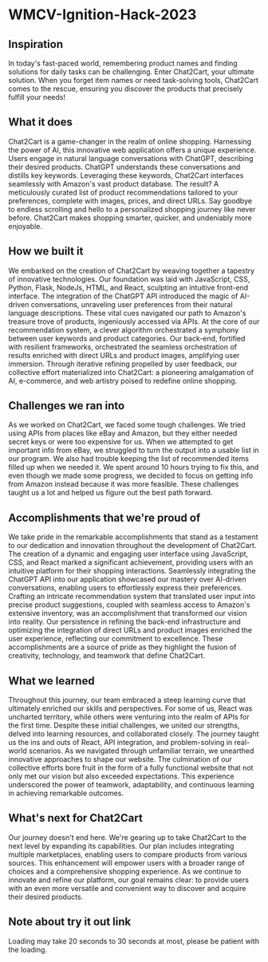 # WMCV-Ignition-Hack-2023


## Inspiration

In today's fast-paced world, remembering product names and finding solutions for daily tasks can be challenging. Enter Chat2Cart, your ultimate solution. When you forget item names or need task-solving tools, Chat2Cart comes to the rescue, ensuring you discover the products that precisely fulfill your needs!

## What it does

Chat2Cart is a game-changer in the realm of online shopping. Harnessing the power of AI, this innovative web application offers a unique experience. Users engage in natural language conversations with ChatGPT, describing their desired products. ChatGPT understands these conversations and distills key keywords. Leveraging these keywords, Chat2Cart interfaces seamlessly with Amazon's vast product database. The result? A meticulously curated list of product recommendations tailored to your preferences, complete with images, prices, and direct URLs. Say goodbye to endless scrolling and hello to a personalized shopping journey like never before. Chat2Cart makes shopping smarter, quicker, and undeniably more enjoyable.

## How we built it

We embarked on the creation of Chat2Cart by weaving together a tapestry of innovative technologies. Our foundation was laid with JavaScript, CSS, Python, Flask, NodeJs, HTML, and React, sculpting an intuitive front-end interface. The integration of the ChatGPT API introduced the magic of AI-driven conversations, unraveling user preferences from their natural language descriptions. These vital cues navigated our path to Amazon's treasure trove of products, ingeniously accessed via APIs. At the core of our recommendation system, a clever algorithm orchestrated a symphony between user keywords and product categories. Our back-end, fortified with resilient frameworks, orchestrated the seamless orchestration of results enriched with direct URLs and product images, amplifying user immersion. Through iterative refining propelled by user feedback, our collective effort materialized into Chat2Cart: a pioneering amalgamation of AI, e-commerce, and web artistry poised to redefine online shopping.

## Challenges we ran into

As we worked on Chat2Cart, we faced some tough challenges. We tried using APIs from places like eBay and Amazon, but they either needed secret keys or were too expensive for us. When we attempted to get important info from eBay, we struggled to turn the output into a usable list in our program. We also had trouble keeping the list of recommended items filled up when we needed it. We spent around 10 hours trying to fix this, and even though we made some progress, we decided to focus on getting info from Amazon instead because it was more feasible. These challenges taught us a lot and helped us figure out the best path forward.

## Accomplishments that we're proud of

We take pride in the remarkable accomplishments that stand as a testament to our dedication and innovation throughout the development of Chat2Cart. The creation of a dynamic and engaging user interface using JavaScript, CSS, and React marked a significant achievement, providing users with an intuitive platform for their shopping interactions. Seamlessly integrating the ChatGPT API into our application showcased our mastery over AI-driven conversations, enabling users to effortlessly express their preferences. Crafting an intricate recommendation system that translated user input into precise product suggestions, coupled with seamless access to Amazon's extensive inventory, was an accomplishment that transformed our vision into reality. Our persistence in refining the back-end infrastructure and optimizing the integration of direct URLs and product images enriched the user experience, reflecting our commitment to excellence. These accomplishments are a source of pride as they highlight the fusion of creativity, technology, and teamwork that define Chat2Cart.

## What we learned

Throughout this journey, our team embraced a steep learning curve that ultimately enriched our skills and perspectives. For some of us, React was uncharted territory, while others were venturing into the realm of APIs for the first time. Despite these initial challenges, we united our strengths, delved into learning resources, and collaborated closely. The journey taught us the ins and outs of React, API integration, and problem-solving in real-world scenarios. As we navigated through unfamiliar terrain, we unearthed innovative approaches to shape our website. The culmination of our collective efforts bore fruit in the form of a fully functional website that not only met our vision but also exceeded expectations. This experience underscored the power of teamwork, adaptability, and continuous learning in achieving remarkable outcomes.

## What's next for Chat2Cart

Our journey doesn't end here. We're gearing up to take Chat2Cart to the next level by expanding its capabilities. Our plan includes integrating multiple marketplaces, enabling users to compare products from various sources. This enhancement will empower users with a broader range of choices and a comprehensive shopping experience. As we continue to innovate and refine our platform, our goal remains clear: to provide users with an even more versatile and convenient way to discover and acquire their desired products.

## Note about try it out link

Loading may take 20 seconds to 30 seconds at most, please be patient with the loading.
